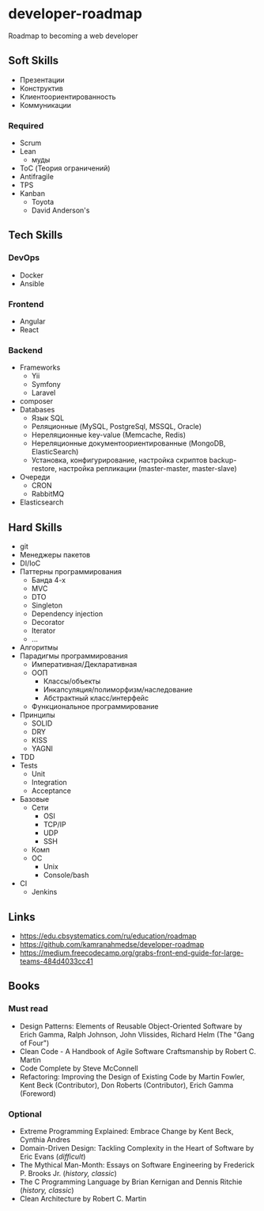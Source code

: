 # developer-roadmap
Roadmap to becoming a web developer

## Soft Skills

* Презентации
* Конструктив
* Клиентоориентированность
* Коммуникации

### Required
* Scrum
* Lean
  * муды
* ToC (Теория ограничений)
* Antifragile
* TPS
* Kanban
  * Toyota
  * David Anderson's

## Tech Skills
### DevOps
* Docker
* Ansible

### Frontend
* Angular
* React 

### Backend
* Frameworks
  * Yii
  * Symfony
  * Laravel
* composer
* Databases
  * Язык SQL
  * Реляционные (MySQL, PostgreSql, MSSQL, Oracle)
  * Нереляционные key-value (Memcache, Redis)
  * Нереляционные документоориентированные (MongoDB, ElasticSearch)
  * Установка, конфигурирование, настройка скриптов backup-restore, настройка репликации (master-master, master-slave)
* Очереди
  * CRON
  * RabbitMQ
* Elasticsearch

## Hard Skills
* git
* Менеджеры пакетов
* DI/IoC
* Паттерны программирования
  * Банда 4-х
  * MVC
  * DTO
  * Singleton
  * Dependency injection
  * Decorator
  * Iterator
  * ...
* Алгоритмы
* Парадигмы программирования
  * Императивная/Декларативная
  * ООП
    * Классы/объекты
    * Инкапсуляция/полиморфизм/наследование
    * Абстрактный класс/интерфейс
  * Функциональное программирование
* Принципы
  * SOLID
  * DRY
  * KISS
  * YAGNI
* TDD
* Tests
  * Unit
  * Integration
  * Acceptance
* Базовые
  * Сети
    * OSI
    * TCP/IP
    * UDP
    * SSH
  * Комп
  * ОС
    * Unix
    * Console/bash
* CI
  * Jenkins

## Links
* https://edu.cbsystematics.com/ru/education/roadmap
* https://github.com/kamranahmedse/developer-roadmap
* https://medium.freecodecamp.org/grabs-front-end-guide-for-large-teams-484d4033cc41

## Books
### Must read
* Design Patterns: Elements of Reusable Object-Oriented Software by Erich Gamma, Ralph Johnson, John Vlissides, Richard Helm (The "Gang of Four")
* Clean Code - A Handbook of Agile Software Craftsmanship by Robert C. Martin
* Code Complete by Steve McConnell
* Refactoring: Improving the Design of Existing Code by Martin Fowler, Kent Beck (Contributor), Don Roberts (Contributor), Erich Gamma (Foreword)
### Optional
* Extreme Programming Explained: Embrace Change by Kent Beck, Cynthia Andres
* Domain-Driven Design: Tackling Complexity in the Heart of Software by Eric Evans (_difficult_)
* The Mythical Man-Month: Essays on Software Engineering by Frederick P. Brooks Jr. (_history, classic_)
* The C Programming Language by Brian Kernigan and Dennis Ritchie (_history, classic_)
* Clean Architecture by Robert C. Martin
